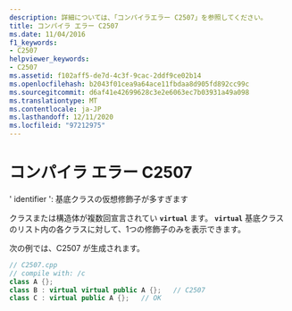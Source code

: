 ```yaml
---
description: 詳細については、「コンパイラエラー C2507」を参照してください。
title: コンパイラ エラー C2507
ms.date: 11/04/2016
f1_keywords:
- C2507
helpviewer_keywords:
- C2507
ms.assetid: f102aff5-de7d-4c3f-9cac-2ddf9ce02b14
ms.openlocfilehash: b2043f01cea9a64ace11fbdaa8d905fd892cc99c
ms.sourcegitcommit: d6af41e42699628c3e2e6063ec7b03931a49a098
ms.translationtype: MT
ms.contentlocale: ja-JP
ms.lasthandoff: 12/11/2020
ms.locfileid: "97212975"
---
```

# <a name="compiler-error-c2507"></a>コンパイラ エラー C2507

' identifier ': 基底クラスの仮想修飾子が多すぎます

クラスまたは構造体が複数回宣言されてい **`virtual`** ます。 **`virtual`** 基底クラスのリスト内の各クラスに対して、1つの修飾子のみを表示できます。

次の例では、C2507 が生成されます。

```cpp
// C2507.cpp
// compile with: /c
class A {};
class B : virtual virtual public A {};   // C2507
class C : virtual public A {};   // OK
```
